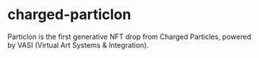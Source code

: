 # charged-particlon
Particlon is the first generative NFT drop from Charged Particles, powered by VASI (Virtual Art Systems &amp; Integration).
